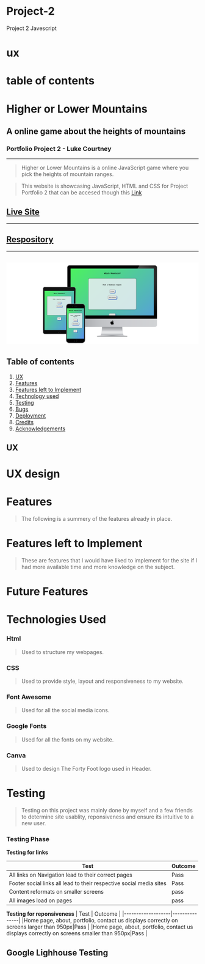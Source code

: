 # Project-2
Project 2 Javescript
# ux 
# table of contents


# Higher or Lower Mountains
## A online game about the heights of mountains
### Portfolio Project 2 - Luke Courtney
------------------
> Higher or Lower Mountains is a online JavaScript game where you pick the heights of mountain ranges.

> This website is showcasing JavaScript, HTML and CSS for Project Portfolio 2 that can be accesed though this [Link]()

## [Live Site](https://lukecdev.github.io/Which-Mountain/)
--------------------------------

## [Respository](https://github.com/lukecdev/Which-Mountain)
----------------------------------
![Responsive Mockup Screenshot](assests/images/3-devices-black.png)
---------------------------------

## Table of contents

1. [ UX ](#ux)
2. [ Features ](#features)
3. [ Features left to Implement ](#left)
4. [ Technology used ](#tech)
5. [ Testing ](#testing)
6. [ Bugs ](#bugs)
7. [ Deployment ](#deployment)
8. [ Credits ](#credits)
9. [ Acknowledgements ](#acknowledgements)

## UX

<a name="ux"></a>

# UX design

# Features
> The following is a summery of the features already in place.

# Features left to Implement
>  These are features that I would have liked to implement for the site if I had more available time and more knowledge on the subject.

# Future Features
>
>

# Technologies Used

### Html
>Used to structure my webpages.

### CSS
>Used to provide style, layout and responsiveness to my website.

### Font Awesome
>Used for all the social media icons.

### Google Fonts
>Used for all the fonts on my website.

### Canva
>Used to design The Forty Foot logo used in Header.

# Testing
>Testing on this project was mainly done by myself and a few friends to determine site usablity, reponsiveness and ensure its intuitive to a new user.

### Testing Phase

**Testing for links**

| Test              | Outcome |
|-------------------|---------------|
|All links on Navigation lead to their correct pages| Pass  |
|Footer social links all lead to their respective social media sites |Pass|
|Content reformats on smaller screens|pass|
|All images load on pages|pass|

**Testing for reponsiveness**
| Test              | Outcome |
|-------------------|---------------|
|Home page, about, portfolio, contact us displays correctly on screens larger than 950px|Pass |
|Home page, about, portfolio, contact us displays correctly on screens smaller than 950px|Pass |

## Google Lighhouse Testing

